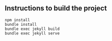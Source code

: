 ## Instructions to build the project

```
npm install  
bundle install
bundle exec jekyll build
bundle exec jekyll serve
```

